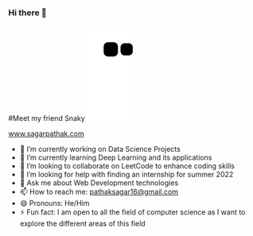 ### Hi there 👋

<!--
**devops-sagar/devops-sagar** is a ✨ _special_ ✨ repository because its `README.md` (this file) appears on your GitHub profile.

Here are some ideas to get you started: -->

#Meet my friend Snaky
![snake gif](https://github.com/devops-sagar/devops-sagar/blob/output/github-contribution-grid-snake.svg)

  <a href="www.sagarpathak.com">www.sagarpathak.com</a>

- 🔭 I’m currently working on Data Science Projects
- 🌱 I’m currently learning Deep Learning and its applications
- 👯 I’m looking to collaborate on LeetCode to enhance coding skills
- 🤔 I’m looking for help with finding an internship for summer 2022
- 💬 Ask me about Web Development technologies
- 📫 How to reach me: pathaksagar16@gmail.com
- 😄 Pronouns: He/Him
- ⚡ Fun fact: I am open to all the field of computer science as I want to explore the different areas of this field
